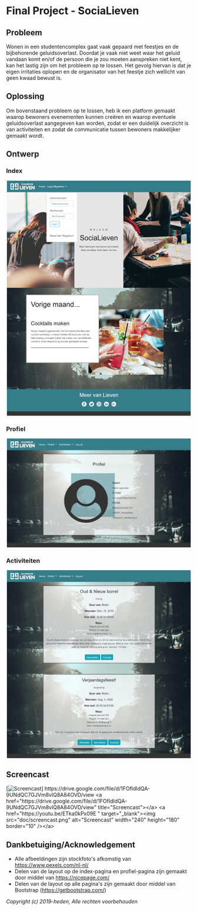 # Final Project - SociaLieven

## Probleem
Wonen in een studentencomplex gaat vaak gepaard met feestjes en de bijbehorende geluidsoverlast. Doordat je vaak niet weet waar het geluid vandaan komt en/of de persoon die je zou moeten aanspreken niet kent, kan het lastig zijn om het probleem op te lossen. Het gevolg hiervan is dat je eigen irritaties oplopen en de organisator van het feestje zich wellicht van geen kwaad bewust is.

## Oplossing
Om bovenstaand probleem op te lossen, heb ik een platform gemaakt waarop bewoners evenementen kunnen creëren en waarop eventuele geluidsoverlast aangegeven kan worden, zodat er een duidelijk overzicht is van activiteiten en zodat de communicatie tussen bewoners makkelijker gemaakt wordt.

## Ontwerp
### Index
<p align="center">
    <img src="doc/index_final.png" alt="Index pagina" width="500"/>
</p>

### Profiel
<p align="center">
    <img src="doc/profiel_final.png" alt="Profiel pagina" width="500"/>
</p>

### Activiteiten
<p align="center">
    <img src="doc/activiteiten_final.png" alt="Activiteiten pagina" width="500"/>
</p>

## Screencast
[![Screencast]("https://drive.google.com/file/d/1FOfldIdQA-9UNdQC7GJVm8vlQ8A84OVD/view")]
https://drive.google.com/file/d/1FOfldIdQA-9UNdQC7GJVm8vlQ8A84OVD/view
<a href="https://drive.google.com/file/d/1FOfldIdQA-9UNdQC7GJVm8vlQ8A84OVD/view" title="Screencast"></a>
<a href="https://youtu.be/ETka0kPx09E
" target="_blank"><img src="doc/screencast.png" 
alt="Screencast" width="240" height="180" border="10" /></a>


## Dankbetuiging/Acknowledgement
* Alle afbeeldingen zijn stockfoto's afkomstig van https://www.pexels.com/nl-nl/
* Delen van de layout op de index-pagina en profiel-pagina zijn gemaakt door middel van https://nicepage.com/
* Delen van de layout op alle pagina's zijn gemaakt door middel van Bootstrap (https://getbootstrap.com/)


*Copyright (c) 2019-heden, Alle rechten voorbehouden*